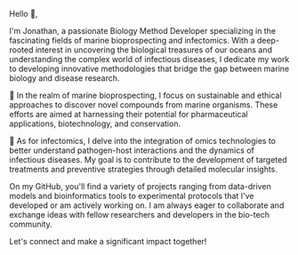 Hello 👋,

I'm Jonathan, a passionate Biology Method Developer specializing in the fascinating fields of marine bioprospecting and infectomics. With a deep-rooted interest in uncovering the biological treasures of our oceans and understanding the complex world of infectious diseases, I dedicate my work to developing innovative methodologies that bridge the gap between marine biology and disease research.

🌊 In the realm of marine bioprospecting, I focus on sustainable and ethical approaches to discover novel compounds from marine organisms. These efforts are aimed at harnessing their potential for pharmaceutical applications, biotechnology, and conservation.

🦠 As for infectomics, I delve into the integration of omics technologies to better understand pathogen-host interactions and the dynamics of infectious diseases. My goal is to contribute to the development of targeted treatments and preventive strategies through detailed molecular insights.

On my GitHub, you'll find a variety of projects ranging from data-driven models and bioinformatics tools to experimental protocols that I've developed or am actively working on. I am always eager to collaborate and exchange ideas with fellow researchers and developers in the bio-tech community.

Let's connect and make a significant impact together!

<!---
Jhi085/Jhi085 is a ✨ special ✨ repository because its `README.md` (this file) appears on your GitHub profile.
You can click the Preview link to take a look at your changes.
--->
